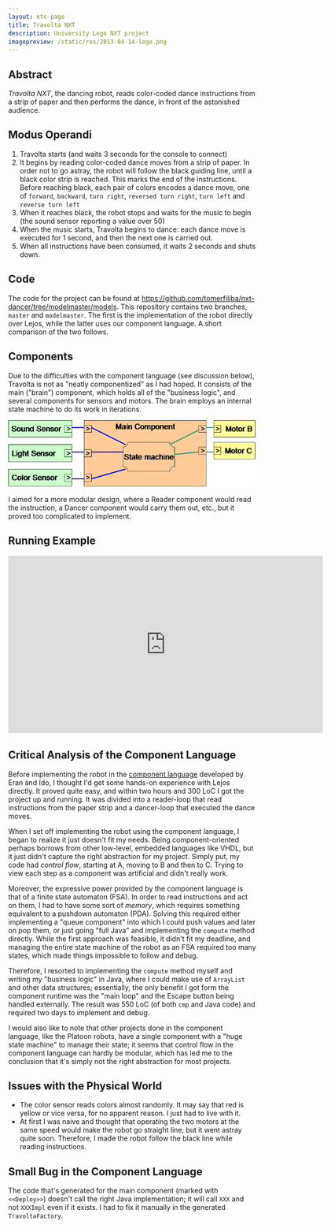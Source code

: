 ```yaml
---
layout: etc-page
title: Travolta NXT
description: University Lego NXT project
imagepreview: /static/res/2013-04-14-lego.png
---
```


## Abstract ##

*Travolta NXT*, the dancing robot, reads color-coded dance instructions from a strip of paper and then performs the
dance, in front of the astonished audience.

## Modus Operandi ##

1. Travolta starts (and waits 3 seconds for the console to connect)
2. It begins by reading color-coded dance moves from a strip of paper. In order not to go astray, the robot
   will follow the black guiding line, until a black color strip is reached. This marks the end of the instructions.
   Before reaching black, each pair of colors encodes a dance move, one of ``forward``, ``backward``,
   ``turn right``, ``reversed turn right``, ``turn left`` and ``reverse turn left``
3. When it reaches black, the robot stops and waits for the music to begin (the sound sensor reporting a value over 50)
4. When the music starts, Travolta begins to dance: each dance move is executed for 1 second, and then the next one
   is carried out.
5. When all instructions have been consumed, it waits 2 seconds and shuts down.

## Code ##

The code for the project can be found at <https://github.com/tomerfiliba/nxt-dancer/tree/modelmaster/models>.
This repository contains two branches, ``master`` and ``modelmaster``. The first is the implementation of the robot
directly over Lejos, while the latter uses our component language. A short comparison of the two follows.

## Components ##

Due to the difficulties with the component language (see discussion below), Travolta is not as "neatly componentized"
as I had hoped. It consists of the main ("brain") component, which holds all of the "business logic", and several
components for sensors and motors. The brain employs an internal state machine to do its work in iterations.

![Component model](/static/res/2013-04-14-model.gif)

I aimed for a more modular design, where a Reader component would read the instruction, a Dancer component would
carry them out, etc., but it proved too complicated to implement.

## Running Example ##

<iframe width="640" height="360" src="http://www.youtube.com/embed/xGVTNrVDF2I?feature=player_detailpage" frameborder="0" allowfullscreen></iframe>

## Critical Analysis of the Component Language ##

Before implementing the robot in the [component language](http://www.cs.tau.ac.il/~eranhaba/SMLAB/index.htm)
developed by Eran and Ido, I thought I'd get some hands-on experience with Lejos directly. It proved quite easy,
and within two hours and 300 LoC I got the project up and running. It was divided into a reader-loop that read
instructions from the paper strip and a dancer-loop that executed the dance moves.

When I set off implementing the robot using the component language, I began to realize it just doesn't fit my needs.
Being component-oriented perhaps borrows from other low-level, embedded languages like VHDL, but it just didn't
capture the right abstraction for my project. Simply put, my code had *control flow*, starting at A, moving to B and
then to C. Trying to view each step as a component was artificial and didn't really work.

Moreover, the expressive power provided by the component language is that of a finite state automaton (FSA).
In order to read instructions and act on them, I had to have some sort of *memory*, which requires something
equivalent to a pushdown automaton (PDA). Solving this required either implementing a "queue component" into which
I could push values and later on pop them, or just going "full Java" and implementing the ``compute`` method
directly. While the first approach was feasible, it didn't fit my deadline, and managing the entire state machine
of the robot as an FSA required too many states, which made things impossible to follow and debug.

Therefore, I resorted to implementing the ``compute`` method myself and writing my "business logic" in Java,
where I could make use of ``ArrayList`` and other data structures; essentially, the only benefit I got form the
component runtime was the "main loop" and the Escape button being handled externally. The result was 550 LoC (of
both ``cmp`` and Java code) and required two days to implement and debug.

I would also like to note that other projects done in the component language, like the Platoon robots,
have a single component with a "huge state machine" to manage their state; it seems that control flow in the
component language can hardly be modular, which has led me to the conclusion that it's simply not the
right abstraction for most projects.

## Issues with the Physical World ##

* The color sensor reads colors almost randomly. It may say that red is yellow or vice versa, for no apparent reason.
  I just had to live with it.
* At first I was naive and thought that operating the two motors at the same speed would make the robot go
  straight line, but it went astray quite soon. Therefore, I made the robot follow the black line while reading
  instructions.

## Small Bug in the Component Language ##

The code that's generated for the main component (marked with ``<<Deploy>>``) doesn't call the right Java
implementation; it will call ``XXX`` and not ``XXXImpl`` even if it exists. I had to fix it manually in the
generated ``TravoltaFactory``.

